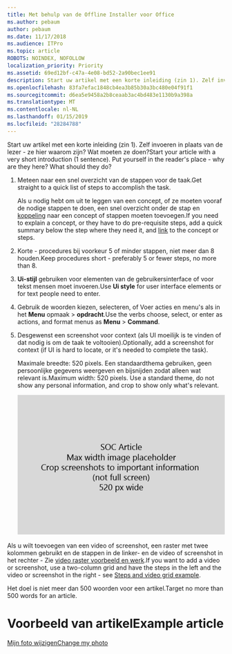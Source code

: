 ```yaml
---
title: Met behulp van de Offline Installer voor Office
ms.author: pebaum
author: pebaum
ms.date: 11/17/2018
ms.audience: ITPro
ms.topic: article
ROBOTS: NOINDEX, NOFOLLOW
localization_priority: Priority
ms.assetid: 69ed12bf-c47a-4e08-bd52-2a90bec1ee91
description: Start uw artikel met een korte inleiding (zin 1). Zelf invoeren in plaats van de lezer - ze hier waarom zijn? Wat moeten ze doen?
ms.openlocfilehash: 83fa7efac1848cb4ea3b85b30a3bc480e04f91f1
ms.sourcegitcommit: d6ea5e9458a2b8ceaab3ac4bd483e1130b9a398a
ms.translationtype: MT
ms.contentlocale: nl-NL
ms.lasthandoff: 01/15/2019
ms.locfileid: "28284788"
---
```

<span data-ttu-id="12041-p102">Start uw artikel met een korte inleiding (zin 1). Zelf invoeren in plaats van de lezer - ze hier waarom zijn? Wat moeten ze doen?</span><span class="sxs-lookup"><span data-stu-id="12041-p102">Start your article with a very short introduction (1 sentence). Put yourself in the reader's place - why are they here? What should they do?</span></span> 
  
1. <span data-ttu-id="12041-108">Meteen naar een snel overzicht van de stappen voor de taak.</span><span class="sxs-lookup"><span data-stu-id="12041-108">Get straight to a quick list of steps to accomplish the task.</span></span>
    
    <span data-ttu-id="12041-109">Als u nodig hebt om uit te leggen van een concept, of ze moeten vooraf de nodige stappen te doen, een snel overzicht onder de stap en [koppeling](https://support.office.com/article/f37e7984-cf03-4fde-92d3-82970d7e241b.aspx) naar een concept of stappen moeten toevoegen.</span><span class="sxs-lookup"><span data-stu-id="12041-109">If you need to explain a concept, or they have to do pre-requisite steps, add a quick summary below the step where they need it, and [link](https://support.office.com/article/f37e7984-cf03-4fde-92d3-82970d7e241b.aspx) to the concept or steps.</span></span> 
    
2. <span data-ttu-id="12041-110">Korte - procedures bij voorkeur 5 of minder stappen, niet meer dan 8 houden.</span><span class="sxs-lookup"><span data-stu-id="12041-110">Keep procedures short - preferably 5 or fewer steps, no more than 8.</span></span>
    
3. <span data-ttu-id="12041-111">**Ui-stijl** gebruiken voor elementen van de gebruikersinterface of voor tekst mensen moet invoeren.</span><span class="sxs-lookup"><span data-stu-id="12041-111">Use **Ui style** for user interface elements or for text people need to enter.</span></span> 
    
4. <span data-ttu-id="12041-112">Gebruik de woorden kiezen, selecteren, of Voer acties en menu's als in het **Menu** opmaak \> **opdracht**.</span><span class="sxs-lookup"><span data-stu-id="12041-112">Use the verbs choose, select, or enter as actions, and format menus as **Menu** \> **Command**.</span></span>
    
5. <span data-ttu-id="12041-113">Desgewenst een screenshot voor context (als UI moeilijk is te vinden of dat nodig is om de taak te voltooien).</span><span class="sxs-lookup"><span data-stu-id="12041-113">Optionally, add a screenshot for context (if UI is hard to locate, or it's needed to complete the task).</span></span>
    
    <span data-ttu-id="12041-p103">Maximale breedte: 520 pixels. Een standaardthema gebruiken, geen persoonlijke gegevens weergeven en bijsnijden zodat alleen wat relevant is.</span><span class="sxs-lookup"><span data-stu-id="12041-p103">Maximum width: 520 pixels. Use a standard theme, do not show any personal information, and crop to show only what's relevant.</span></span> 
    
    ![Tijdelijke aanduiding - maximale breedte voor SOC artikel art is 520 pixels](media/7d43d3be-8658-4a5b-aa15-ed62a47a2b24.png)
  
<span data-ttu-id="12041-117">Als u wilt toevoegen van een video of screenshot, een raster met twee kolommen gebruikt en de stappen in de linker- en de video of screenshot in het rechter - Zie [video raster voorbeeld en werk](https://support.office.com/article/14ce8e82-efa0-47f5-bb84-94f078db3dae.aspx).</span><span class="sxs-lookup"><span data-stu-id="12041-117">If you want to add a video or screenshot, use a two-column grid and have the steps in the left and the video or screenshot in the right - see [Steps and video grid example](https://support.office.com/article/14ce8e82-efa0-47f5-bb84-94f078db3dae.aspx).</span></span> 
  
<span data-ttu-id="12041-118">Het doel is niet meer dan 500 woorden voor een artikel.</span><span class="sxs-lookup"><span data-stu-id="12041-118">Target no more than 500 words for an article.</span></span>
  
# <a name="example-article"></a><span data-ttu-id="12041-119">Voorbeeld van artikel</span><span class="sxs-lookup"><span data-stu-id="12041-119">Example article</span></span>

[<span data-ttu-id="12041-120">Mijn foto wijzigen</span><span class="sxs-lookup"><span data-stu-id="12041-120">Change my photo</span></span>](https://support.office.com/article/555376e0-1fca-49ba-8434-307a0525c767.aspx)
  

